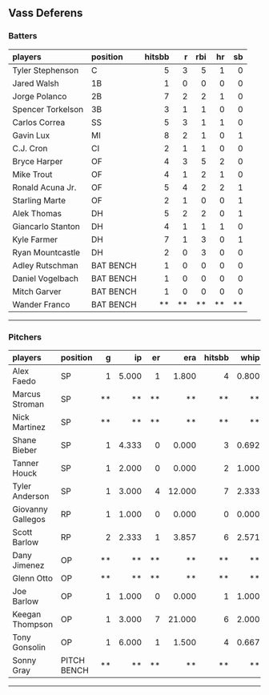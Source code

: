 ## Vass Deferens

### Batters

 
|players           |position  | hitsbb|  r| rbi| hr| sb| 
|:-----------------|:---------|------:|--:|---:|--:|--:| 
|Tyler Stephenson  |C         |      5|  3|   5|  1|  0| 
|Jared Walsh       |1B        |      1|  0|   0|  0|  0| 
|Jorge Polanco     |2B        |      7|  2|   2|  1|  0| 
|Spencer Torkelson |3B        |      3|  1|   1|  0|  0| 
|Carlos Correa     |SS        |      5|  3|   1|  1|  0| 
|Gavin Lux         |MI        |      8|  2|   1|  0|  1| 
|C.J. Cron         |CI        |      2|  1|   1|  0|  0| 
|Bryce Harper      |OF        |      4|  3|   5|  2|  0| 
|Mike Trout        |OF        |      4|  1|   2|  1|  0| 
|Ronald Acuna Jr.  |OF        |      5|  4|   2|  2|  1| 
|Starling Marte    |OF        |      2|  1|   0|  0|  1| 
|Alek Thomas       |DH        |      5|  2|   2|  0|  1| 
|Giancarlo Stanton |DH        |      4|  1|   1|  1|  0| 
|Kyle Farmer       |DH        |      7|  1|   3|  0|  1| 
|Ryan Mountcastle  |DH        |      2|  0|   3|  0|  0| 
|Adley Rutschman   |BAT BENCH |      1|  0|   0|  0|  0| 
|Daniel Vogelbach  |BAT BENCH |      1|  0|   0|  0|  0| 
|Mitch Garver      |BAT BENCH |      1|  0|   0|  0|  0| 
|Wander Franco     |BAT BENCH |     **| **|  **| **| **| 


* * *

### Pitchers

 
|players           |position    |  g|    ip| er|    era| hitsbb|  whip| so|  w| sv| 
|:-----------------|:-----------|--:|-----:|--:|------:|------:|-----:|--:|--:|--:| 
|Alex Faedo        |SP          |  1| 5.000|  1|  1.800|      4| 0.800|  7|  0|  0| 
|Marcus Stroman    |SP          | **|    **| **|     **|     **|    **| **| **| **| 
|Nick Martinez     |SP          | **|    **| **|     **|     **|    **| **| **| **| 
|Shane Bieber      |SP          |  1| 4.333|  0|  0.000|      3| 0.692|  6|  0|  0| 
|Tanner Houck      |SP          |  1| 2.000|  0|  0.000|      2| 1.000|  3|  1|  0| 
|Tyler Anderson    |SP          |  1| 3.000|  4| 12.000|      7| 2.333|  2|  0|  0| 
|Giovanny Gallegos |RP          |  1| 1.000|  0|  0.000|      0| 0.000|  1|  0|  0| 
|Scott Barlow      |RP          |  2| 2.333|  1|  3.857|      6| 2.571|  1|  0|  1| 
|Dany Jimenez      |OP          | **|    **| **|     **|     **|    **| **| **| **| 
|Glenn Otto        |OP          | **|    **| **|     **|     **|    **| **| **| **| 
|Joe Barlow        |OP          |  1| 1.000|  0|  0.000|      1| 1.000|  0|  0|  1| 
|Keegan Thompson   |OP          |  1| 3.000|  7| 21.000|      6| 2.000|  1|  0|  0| 
|Tony Gonsolin     |OP          |  1| 6.000|  1|  1.500|      4| 0.667|  5|  1|  0| 
|Sonny Gray        |PITCH BENCH | **|    **| **|     **|     **|    **| **| **| **| 


* * *


